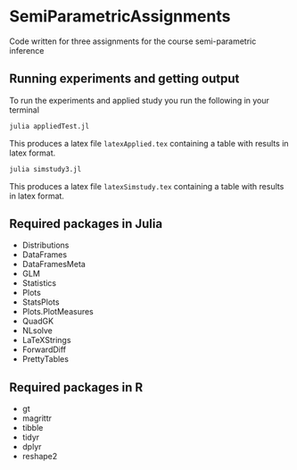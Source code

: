 # SemiParametricAssignments

Code written for three assignments for the course semi-parametric inference

## Running experiments and getting output
To run the experiments and applied study you run the following in your terminal

```Julia
julia appliedTest.jl
```
This produces a latex file `latexApplied.tex` containing a table with results
in latex format. 

```Julia
julia simstudy3.jl
```
This produces a latex file `latexSimstudy.tex` containing a table with results
in latex format.


## Required packages in Julia
* Distributions  
* DataFrames  
* DataFramesMeta  
* GLM  
* Statistics  
* Plots  
* StatsPlots  
* Plots.PlotMeasures  
* QuadGK  
* NLsolve  
* LaTeXStrings  
* ForwardDiff  
* PrettyTables  


## Required packages in R
* gt  
* magrittr  
* tibble  
* tidyr  
* dplyr  
* reshape2  
